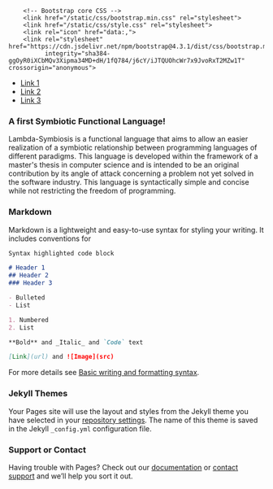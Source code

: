 <head>
        <meta charset="utf-8">
        <meta name="viewport" content="width=device-width, initial-scale=1, shrink-to-fit=no">

        <!-- Bootstrap core CSS -->
        <link href="/static/css/bootstrap.min.css" rel="stylesheet">
        <link href="/static/css/style.css" rel="stylesheet">
        <link rel="icon" href="data:,">
        <link rel="stylesheet" href="https://cdn.jsdelivr.net/npm/bootstrap@4.3.1/dist/css/bootstrap.min.css"
              integrity="sha384-ggOyR0iXCbMQv3Xipma34MD+dH/1fQ784/j6cY/iJTQUOhcWr7x9JvoRxT2MZw1T" crossorigin="anonymous">

</head>

<nav class="navbar navbar-expand-sm bg-light">

  <!-- Links -->
  <ul class="navbar-nav">
    <li class="nav-item">
      <a class="nav-link" href="#">Link 1</a>
    </li>
    <li class="nav-item">
      <a class="nav-link" href="#">Link 2</a>
    </li>
    <li class="nav-item">
      <a class="nav-link" href="#">Link 3</a>
    </li>
  </ul>

</nav>

### A first Symbiotic Functional Language!

Lambda-Symbiosis is a functional language that aims to allow an easier realization of a symbiotic relationship between programming languages of different paradigms. This language is developed within the framework of a master's thesis in computer science and is intended to be an original contribution by its angle of attack concerning a problem not yet solved in the software industry. This language is syntactically simple and concise while not restricting the freedom of programming.

### Markdown

Markdown is a lightweight and easy-to-use syntax for styling your writing. It includes conventions for

```markdown
Syntax highlighted code block

# Header 1
## Header 2
### Header 3

- Bulleted
- List

1. Numbered
2. List

**Bold** and _Italic_ and `Code` text

[Link](url) and ![Image](src)
```

For more details see [Basic writing and formatting syntax](https://docs.github.com/en/github/writing-on-github/getting-started-with-writing-and-formatting-on-github/basic-writing-and-formatting-syntax).

### Jekyll Themes

Your Pages site will use the layout and styles from the Jekyll theme you have selected in your [repository settings](https://github.com/Vdloisem/lambda_symbiosis.github.io/settings/pages). The name of this theme is saved in the Jekyll `_config.yml` configuration file.

### Support or Contact

Having trouble with Pages? Check out our [documentation](https://docs.github.com/categories/github-pages-basics/) or [contact support](https://support.github.com/contact) and we’ll help you sort it out.
